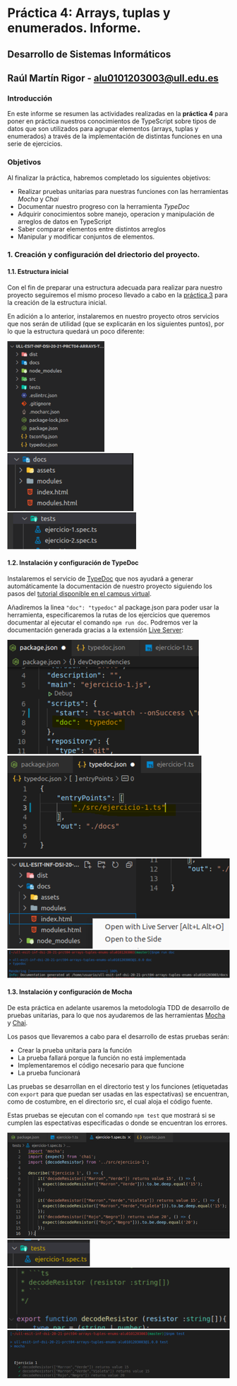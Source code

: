 # Práctica 4: Arrays, tuplas y enumerados. Informe.
## Desarrollo de Sistemas Informáticos 
## Raúl Martín Rigor - alu0101203003@ull.edu.es

### Introducción

En este informe se resumen las actividades realizadas en la **práctica 4** para poner en práctica nuestros conocimientos de TypeScript sobre tipos de datos que son utilizados para agrupar elementos (arrays, tuplas y enumerados) a través de la implementación de distintas funciones en una serie de ejercicios.

### Objetivos

Al finalizar la práctica, habremos completado los siguientes objetivos:

* Realizar pruebas unitarias para nuestras funciones con las herramientas *Mocha* y *Chai*
* Documentar nuestro progreso con la herramienta *TypeDoc*
* Adquirir conocimientos sobre manejo, operacion y manipulación de arreglos de datos en TypeScript
* Saber comparar elementos entre distintos arreglos
* Manipular y modificar conjuntos de elementos.

### 1. Creación y configuración del driectorio del proyecto.

#### 1.1. Estructura inicial

Con el fin de preparar una estructura adecuada para realizar para nuestro proyecto seguiremos el mismo proceso llevado a cabo en la [práctica 3](https://github.com/ULL-ESIT-INF-DSI-2021/ull-esit-inf-dsi-20-21-prct03-static-types-functions-alu0101203003.git) para la creación de la estructura inicial.

En adición a lo anterior, instalaremos en nuestro proyecto otros servicios que nos serán de utilidad (que se explicarán en los siguientes puntos), por lo que la estructura quedará un poco diferente:

<img src="img/Captura1a.PNG" alt="" height="250"/> <img src="img/Captura1b.PNG" alt="" /> <img src="img/Captura1c.PNG" alt="" />


#### 1.2. Instalación y configuración de TypeDoc

Instalaremos el servicio de [TypeDoc](https://typedoc.org/ ) que nos ayudará a generar automáticamente la documentación de nuestro proyecto siguiendo los pasos del [tutorial disponible en el campus virtual](https://campusingenieriaytecnologia.ull.es/mod/url/view.php?id=288597).

Añadiremos la linea `"doc": "typedoc"` al package.json para poder usar la herramienta, especificaremos la rutas de los ejercicios que queremos documentar al ejecutar el comando `npm run doc`. Podremos ver la documentación generada gracias a la extensión [Live Server](https://marketplace.visualstudio.com/items?itemName=ritwickdey.LiveServer):

<img src="img/Captura1.PNG" alt="" /> <img src="img/Captura2.PNG" alt=""/> <img src="img/Captura3.PNG" alt="" /> <img src="img/Captura5.PNG" alt="" />

#### 1.3. Instalación y configuración de Mocha

De esta práctica en adelante usaremos la metodología TDD de desarrollo de pruebas unitarias, para lo que nos ayudaremos de las herramientas [Mocha]( https://mochajs.org/) y [Chai](https://www.chaijs.com/).

Los pasos que llevaremos a cabo para el desarrollo de estas pruebas serán:

* Crear la prueba unitaria para la función
* La prueba fallará porque la función no está implementada
* Implementaremos el código necesario para que funcione
* La prueba funcionará

Las pruebas se desarrollan en el directorio test y los funciones (etiquetadas con `export` para que puedan ser usadas en las espectativas) se encuentran, como de costumbre, en el directorio src, el cual aloja el código fuente.

Estas pruebas se ejecutan con el comando `npm test` que mostrará si se cumplen las espectativas especificadas o donde se encuentran los errores.

<img src="img/Captura7.PNG" alt="" /> <img src="img/Captura6.PNG" alt=""/> <img src="img/Captura8.PNG" alt="" /> <img src="img/Captura9.PNG" alt="" />

